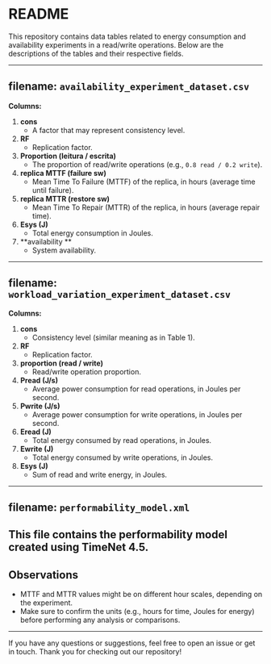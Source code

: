 # README

This repository contains data tables related to energy consumption and availability experiments in a read/write operations. Below are the descriptions of the tables and their respective fields.

---

## **filename:** `availability_experiment_dataset.csv`

**Columns:**
1. **cons**  
   - A factor that may represent consistency level.
2. **RF**  
   - Replication factor.
3. **Proportion (leitura / escrita)**  
   - The proportion of read/write operations (e.g., `0.8 read / 0.2 write`).
4. **replica MTTF (failure sw)**  
   - Mean Time To Failure (MTTF) of the replica, in hours (average time until failure).
5. **replica MTTR (restore sw)**  
   - Mean Time To Repair (MTTR) of the replica, in hours (average repair time).
6. **Esys (J)**  
   - Total energy consumption in Joules.
7. **availability **  
   - System availability.
---

## **filename:** `workload_variation_experiment_dataset.csv`

**Columns:**
1. **cons**  
   - Consistency level (similar meaning as in Table 1).
2. **RF**  
   - Replication factor.
3. **proportion (read / write)**  
   - Read/write operation proportion.
4. **Pread (J/s)**  
   - Average power consumption for read operations, in Joules per second.
5. **Pwrite (J/s)**  
   - Average power consumption for write operations, in Joules per second.
6. **Eread (J)**  
   - Total energy consumed by read operations, in Joules.
7. **Ewrite (J)**  
   - Total energy consumed by write operations, in Joules.
8. **Esys (J)**  
   - Sum of read and write energy, in Joules.

---


## **filename:** `performability_model.xml`

This file contains the performability model created using TimeNet 4.5.
---

## Observations

- MTTF and MTTR values might be on different hour scales, depending on the experiment.
- Make sure to confirm the units (e.g., hours for time, Joules for energy) before performing any analysis or comparisons.

---

If you have any questions or suggestions, feel free to open an issue or get in touch. Thank you for checking out our repository!